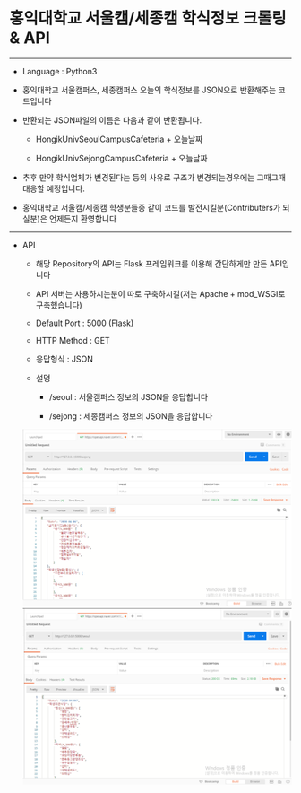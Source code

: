 홍익대학교 서울캠/세종캠 학식정보 크롤링 & API
===
***
- Language : Python3

- 홍익대학교 서울캠퍼스, 세종캠퍼스 오늘의 학식정보를 JSON으로 반환해주는 코드입니다

- 반환되는 JSON파일의 이름은 다음과 같이 반환됩니다.

    - HongikUnivSeoulCampusCafeteria + 오늘날짜

    - HongikUnivSejongCampusCafeteria + 오늘날짜

- 추후 만약 학식업체가 변경된다는 등의 사유로 구조가 변경되는경우에는 그때그때 대응할 예정입니다.

- 홍익대학교 서울캠/세종캠 학생분들중 같이 코드를 발전시킬분(Contributers가 되실분)은 언제든지 환영합니다
***
- API 

    - 해당 Repository의 API는 Flask 프레임워크를 이용해 간단하게만 만든 API입니다
    
    - API 서버는 사용하시는분이 따로 구축하시길(저는 Apache + mod_WSGI로 구축했습니다)
    
    - Default Port : 5000 (Flask)
    
    - HTTP Method : GET

    - 응답형식 : JSON 
    
    - 설명

        - /seoul : 서울캠퍼스 정보의 JSON을 응답합니다

        - /sejong : 세종캠퍼스 정보의 JSON을 응답합니다
    
    ![img](img/1.PNG)
    ![img](img/2.PNG)
    

